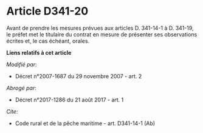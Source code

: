 # Article D341-20

Avant de prendre les mesures prévues aux articles D. 341-14-1 à D. 341-19, le préfet met le titulaire du contrat en mesure de
présenter ses observations écrites et, le cas échéant, orales.

**Liens relatifs à cet article**

_Modifié par_:

  - Décret n°2007-1687 du 29 novembre 2007 - art. 2

_Abrogé par_:

  - Décret n°2017-1286 du 21 août 2017 - art. 1

_Cite_:

  - Code rural et de la pêche maritime - art. D341-14-1 (Ab)
